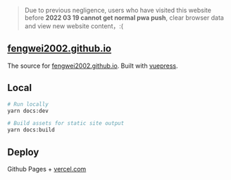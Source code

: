 > Due to previous negligence, users who have visited this website before **2022 03 19 cannot get normal pwa push**, clear browser data and view new website content，:(

## [fengwei2002.github.io](https://fengwei2002.github.io)

The source for [fengwei2002.github.io](https://fengwei2002.github.io). Built with [vuepress](https://vuepress.vuejs.org/).

## Local

```sh
# Run locally
yarn docs:dev

# Build assets for static site output
yarn docs:build
```

## Deploy

Github Pages + [vercel.com](https://vercel.com/)
